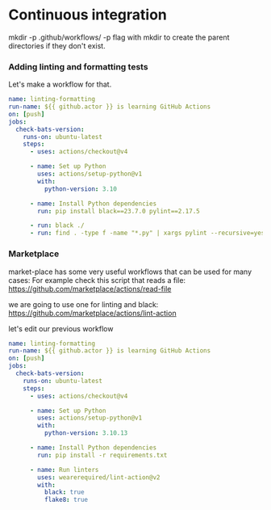 # Continuous integration

 mkdir -p .github/workflows/
-p flag with mkdir to create the parent directories if they don't exist.


### Adding linting and formatting tests

Let's make a workflow for that.

```yaml
name: linting-formatting
run-name: ${{ github.actor }} is learning GitHub Actions
on: [push]
jobs:
  check-bats-version:
    runs-on: ubuntu-latest
    steps:
      - uses: actions/checkout@v4

      - name: Set up Python
        uses: actions/setup-python@v1
        with:
          python-version: 3.10

      - name: Install Python dependencies
        run: pip install black==23.7.0 pylint==2.17.5

      - run: black ./
      - run: find . -type f -name "*.py" | xargs pylint --recursive=yes .


```


### Marketplace

market-place has some very useful workflows that can be used for many cases: For example check this script that reads a file:
https://github.com/marketplace/actions/read-file

we are going to use one for linting and black: https://github.com/marketplace/actions/lint-action

let's edit our previous workflow
```yaml
name: linting-formatting
run-name: ${{ github.actor }} is learning GitHub Actions
on: [push]
jobs:
  check-bats-version:
    runs-on: ubuntu-latest
    steps:
      - uses: actions/checkout@v4

      - name: Set up Python
        uses: actions/setup-python@v1
        with:
          python-version: 3.10.13

      - name: Install Python dependencies
        run: pip install -r requirements.txt

      - name: Run linters
        uses: wearerequired/lint-action@v2
        with:
          black: true
          flake8: true

```